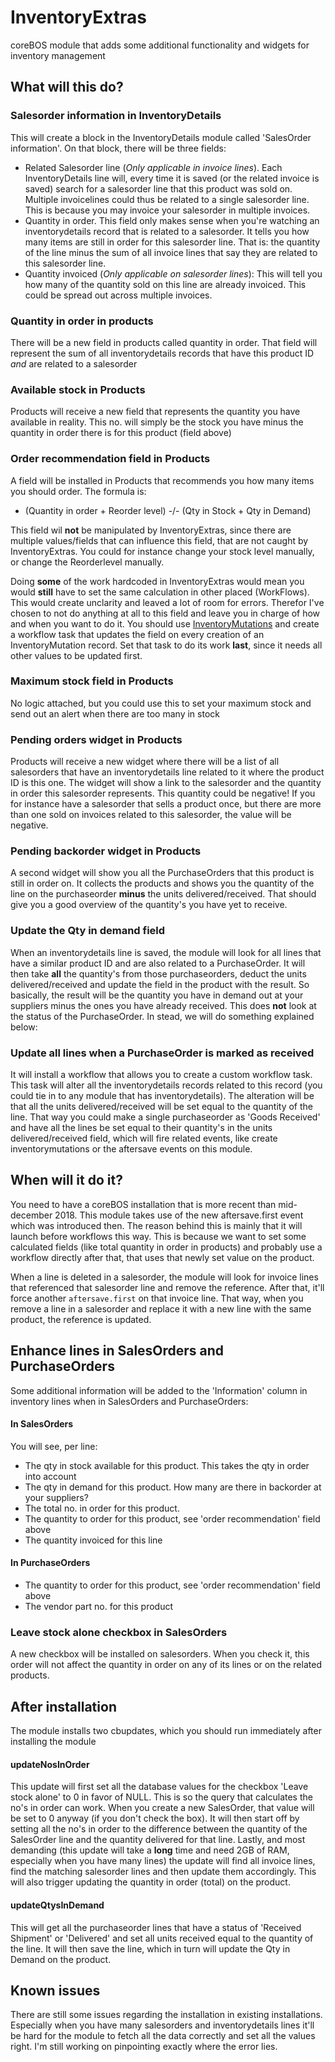 # InventoryExtras
coreBOS module that adds some additional functionality and widgets for inventory management

## What will this do?
### Salesorder information in InventoryDetails
This will create a block in the InventoryDetails module called 'SalesOrder information'. On that block, there will be three fields:
- Related Salesorder line (*Only applicable in invoice lines*). Each InventoryDetails line will, every time it is saved (or the related invoice is saved) search for a salesorder line that this product was sold on. Multiple invoicelines could thus be related to a single salesorder line. This is because you may invoice your salesorder in multiple invoices.
- Quantity in order. This field only makes sense when you're watching an inventorydetails record that is related to a salesorder. It tells you how many items are still in order for this salesorder line. That is: the quantity of the line minus the sum of all invoice lines that say they are related to this salesorder line.
- Quantity invoiced (*Only applicable on salesorder lines*): This will tell you how many of the quantity sold on this line are already invoiced. This could be spread out across multiple invoices.

### Quantity in order in products
There will be a new field in products called quantity in order. That field will represent the sum of all inventorydetails records that have this product ID *and* are related to a salesorder

### Available stock in Products
Products will receive a new field that represents the quantity you have available in reality. This no. will simply be the stock you have minus the quantity in order there is for this product (field above)

### Order recommendation field in Products
A field will be installed in Products that recommends you how many items you should order. The formula is:
- (Quantity in order + Reorder level) -/- (Qty in Stock + Qty in Demand)

This field wil **not** be manipulated by InventoryExtras, since there are multiple values/fields that can influence this field, that are not caught by InventoryExtras. You could for instance change your stock level manually, or change the Reorderlevel manually.

Doing **some** of the work hardcoded in InventoryExtras would mean you would **still** have to set the same calculation in other placed (WorkFlows). This would create unclarity and leaved a lot of room for errors. Therefor I've chosen to not do anything at all to this field and leave you in charge of how and when you want to do it. You should use [InventoryMutations](https://github.com/Luke1982/InventoryMutations) and create a workflow task that updates the field on every creation of an InventoryMutation record. Set that task to do its work **last**, since it needs all other values to be updated first.

### Maximum stock field in Products
No logic attached, but you could use this to set your maximum stock and send out an alert when there are too many in stock

### Pending orders widget in Products
Products will receive a new widget where there will be a list of all salesorders that have an inventorydetails line related to it where the product ID is this one. The widget will show a link to the salesorder and the quantity in order this salesorder represents. This quantity could be negative! If you for instance have a salesorder that sells a product once, but there are more than one sold on invoices related to this salesorder, the value will be negative.

### Pending backorder widget in Products
A second widget will show you all the PurchaseOrders that this product is still in order on. It collects the products and shows you the quantity of the line on the purchaseorder **minus** the units delivered/received. That should give you a good overview of the quantity's you have yet to receive.

### Update the Qty in demand field
When an inventorydetails line is saved, the module will look for all lines that have a similar product ID and are also related to a PurchaseOrder. It will then take **all** the quantity's from those purchaseorders, deduct the units delivered/received and update the field in the product with the result. So basically, the result will be the quantity you have in demand out at your suppliers minus the ones you have already received. This does **not** look at the status of the PurchaseOrder. In stead, we will do something explained below:

### Update all lines when a PurchaseOrder is marked as received
It will install a workflow that allows you to create a custom workflow task. This task will alter all the inventorydetails records related to this record (you could tie in to any module that has inventorydetails). The alteration will be that all the units delivered/received will be set equal to the quantity of the line. That way you could make a single purchaseorder as 'Goods Received' and have all the lines be set equal to their quantity's in the units delivered/received field, which will fire related events, like create inventorymutations or the aftersave events on this module.

## When will it do it?
You need to have a coreBOS installation that is more recent than mid-december 2018. This module takes use of the new aftersave.first event which was introduced then. The reason behind this is mainly that it will launch before workflows this way. This is because we want to set some calculated fields (like total quantity in order in products) and probably use a workflow directly after that, that uses that newly set value on the product.

When a line is deleted in a salesorder, the module will look for invoice lines that referenced that salesorder line and remove the reference. After that, it'll force another `aftersave.first` on that invoice line. That way, when you remove a line in a salesorder and replace it with a new line with the same product, the reference is updated.

## Enhance lines in SalesOrders and PurchaseOrders
Some additional information will be added to the 'Information' column in inventory lines when in SalesOrders and PurchaseOrders:
#### In SalesOrders
You will see, per line:
- The qty in stock available for this product. This takes the qty in order into account
- The qty in demand for this product. How many are there in backorder at your suppliers?
- The total no. in order for this product.
- The quantity to order for this product, see 'order recommendation' field above
- The quantity invoiced for this line

#### In PurchaseOrders
- The quantity to order for this product, see 'order recommendation' field above
- The vendor part no. for this product

### Leave stock alone checkbox in SalesOrders
A new checkbox will be installed on salesorders. When you check it, this order will not affect the quantity in order on any of its lines or on the related products.

## After installation
The module installs two cbupdates, which you should run immediately after installing the module
#### updateNosInOrder
This update will first set all the database values for the checkbox 'Leave stock alone' to 0 in favor of NULL. This is so the query that calculates the no's in order can work. When you create a new SalesOrder, that value will be set to 0 anyway (if you don't check the box). It will then start off by setting all the no's in order to the difference between the quantity of the SalesOrder line and the quantity delivered for that line. Lastly, and most demanding (this update will take a **long** time and need 2GB of RAM, especially when you have many lines) the update will find all invoice lines, find the matching salesorder lines and then update them accordingly. This will also trigger updating the quantity in order (total) on the product.
#### updateQtysInDemand
This will get all the purchaseorder lines that have a status of 'Received Shipment' or 'Delivered' and set all units received equal to the quantity of the line. It will then save the line, which in turn will update the Qty in Demand on the product.

## Known issues
There are still some issues regarding the installation in existing installations. Especially when you have many salesorders and inventorydetails lines it'll be hard for the module to fetch all the data correctly and set all the values right. I'm still working on pinpointing exactly where the error lies.
